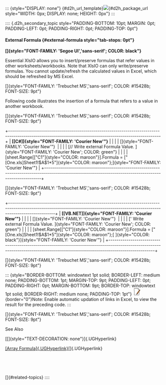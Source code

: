 ::: {style="DISPLAY: none"}
[](ms-xhelp:///?Id=d2h_url_template){#d2h_url_template}![](!package_url!){#d2h_package_url style="WIDTH: 0px; DISPLAY: none; HEIGHT: 0px"}
:::

:::: {.d2h_secondary_topic style="PADDING-BOTTOM: 10pt; MARGIN: 0pt; PADDING-LEFT: 0pt; PADDING-RIGHT: 0pt; PADDING-TOP: 0pt"}
#### External Formula {#external-formula style="tab-stops: 0pt"}

**[]{style="FONT-FAMILY: 'Segoe UI','sans-serif'; COLOR: black"}** 

Essential XlsIO allows you to insert/preserve formulas that refer values in other worksheets/workbooks. Note that XlsIO can only write/preserve formulas. You cannot update/refresh the calculated values in Excel, which should be refreshed by MS Excel.

[]{style="FONT-FAMILY: 'Trebuchet MS','sans-serif'; COLOR: #15428b; FONT-SIZE: 9pt"} 

Following code illustrates the insertion of a formula that refers to a value in another workbook.

[]{style="FONT-FAMILY: 'Trebuchet MS','sans-serif'; COLOR: #15428b; FONT-SIZE: 9pt"} 

+----------------------------------------------------------------------------------------------------------------------------------------------------------+
| **[\[C#\]]{style="FONT-FAMILY: 'Courier New'"}**                                                                                                         |
|                                                                                                                                                          |
| []{style="FONT-FAMILY: 'Courier New'"}                                                                                                                   |
|                                                                                                                                                          |
| [// Write external Formula Value. ]{style="FONT-FAMILY: 'Courier New'; COLOR: green"}                                                                    |
|                                                                                                                                                          |
| [sheet.Range\[[\"C1\"]{style="COLOR: maroon"}\].Formula = [\"\[One.xls\]Sheet1!\$A\$1\*5\"]{style="COLOR: maroon"};]{style="FONT-FAMILY: 'Courier New'"} |
+----------------------------------------------------------------------------------------------------------------------------------------------------------+

[]{style="FONT-FAMILY: 'Trebuchet MS','sans-serif'; COLOR: #15428b; FONT-SIZE: 9pt"} 

+-----------------------------------------------------------------------------------------------------------------------------------------------------------------------------------+
| **[\[VB.NET\]]{style="FONT-FAMILY: 'Courier New'"}**                                                                                                                              |
|                                                                                                                                                                                   |
| []{style="FONT-FAMILY: 'Courier New'"}                                                                                                                                            |
|                                                                                                                                                                                   |
| [\' Write external Formula Value. ]{style="FONT-FAMILY: 'Courier New'; COLOR: green"}                                                                                             |
|                                                                                                                                                                                   |
| [sheet.Range\[[\"C1\"]{style="COLOR: maroon"}\].Formula = [\"\[One.xls\]Sheet1!\$A\$1\*5\"]{style="COLOR: maroon"};[ ]{style="COLOR: black"}]{style="FONT-FAMILY: 'Courier New'"} |
+-----------------------------------------------------------------------------------------------------------------------------------------------------------------------------------+

[]{style="FONT-FAMILY: 'Trebuchet MS','sans-serif'; COLOR: #15428b; FONT-SIZE: 9pt"} 

::: {style="BORDER-BOTTOM: windowtext 1pt solid; BORDER-LEFT: medium none; PADDING-BOTTOM: 1pt; MARGIN-TOP: 9pt; PADDING-LEFT: 0pt; PADDING-RIGHT: 0pt; MARGIN-BOTTOM: 9pt; BORDER-TOP: windowtext 1pt solid; BORDER-RIGHT: medium none; PADDING-TOP: 1pt"}
![](ImagesExt/image47_1.jpg){border="0"}Note: Enable automatic updation of links in Excel, to view the result for the preceding code.
:::

[]{style="FONT-FAMILY: 'Trebuchet MS','sans-serif'; COLOR: #15428b; FONT-SIZE: 9pt"} 

See Also

[[]{style="TEXT-DECORATION: none"}]{.UGHyperlink} 

[[Array Formula]{.UGHyperlink}](ms-xhelp:///?Id=53a2ff33-af5a-4e7b-a4fb-51d9c2b38ca2)[]{.UGHyperlink}

 

 

[]{#related-topics}
::::
